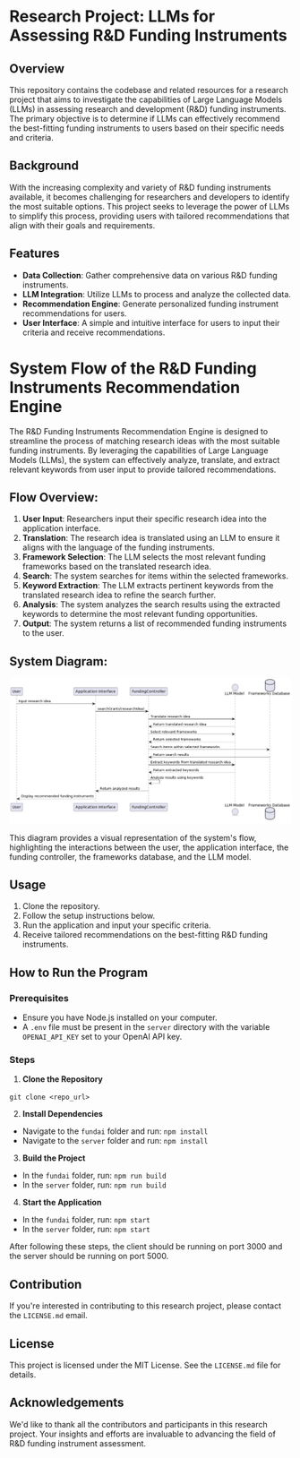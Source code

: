 # Research Project: LLMs for Assessing R&D Funding Instruments

## Overview

This repository contains the codebase and related resources for a research project that aims to investigate the capabilities of Large Language Models (LLMs) in assessing research and development (R&D) funding instruments. The primary objective is to determine if LLMs can effectively recommend the best-fitting funding instruments to users based on their specific needs and criteria.

## Background

With the increasing complexity and variety of R&D funding instruments available, it becomes challenging for researchers and developers to identify the most suitable options. This project seeks to leverage the power of LLMs to simplify this process, providing users with tailored recommendations that align with their goals and requirements.

## Features

- **Data Collection**: Gather comprehensive data on various R&D funding instruments.
- **LLM Integration**: Utilize LLMs to process and analyze the collected data.
- **Recommendation Engine**: Generate personalized funding instrument recommendations for users.
- **User Interface**: A simple and intuitive interface for users to input their criteria and receive recommendations.

# System Flow of the R&D Funding Instruments Recommendation Engine

The R&D Funding Instruments Recommendation Engine is designed to streamline the process of matching research ideas with the most suitable funding instruments. By leveraging the capabilities of Large Language Models (LLMs), the system can effectively analyze, translate, and extract relevant keywords from user input to provide tailored recommendations.

## Flow Overview:

1. **User Input**: Researchers input their specific research idea into the application interface.
2. **Translation**: The research idea is translated using an LLM to ensure it aligns with the language of the funding instruments.
3. **Framework Selection**: The LLM selects the most relevant funding frameworks based on the translated research idea.
4. **Search**: The system searches for items within the selected frameworks.
5. **Keyword Extraction**: The LLM extracts pertinent keywords from the translated research idea to refine the search further.
6. **Analysis**: The system analyzes the search results using the extracted keywords to determine the most relevant funding opportunities.
7. **Output**: The system returns a list of recommended funding instruments to the user.

## System Diagram:

![System Diagram](systemDiagram.png)

This diagram provides a visual representation of the system's flow, highlighting the interactions between the user, the application interface, the funding controller, the frameworks database, and the LLM model.


## Usage

1. Clone the repository.
2. Follow the setup instructions below.
3. Run the application and input your specific criteria.
4. Receive tailored recommendations on the best-fitting R&D funding instruments.

## How to Run the Program

### Prerequisites
- Ensure you have Node.js installed on your computer.
- A `.env` file must be present in the `server` directory with the variable `OPENAI_API_KEY` set to your OpenAI API key.

### Steps

1. **Clone the Repository**

```git clone <repo_url>```


2. **Install Dependencies**
- Navigate to the `fundai` folder and run:
  ```npm install```
- Navigate to the `server` folder and run:
  ```npm install```

3. **Build the Project**
- In the `fundai` folder, run:
  ```npm run build```
- In the `server` folder, run:
  ```npm run build```

4. **Start the Application**
- In the `fundai` folder, run:
  ```npm start```
- In the `server` folder, run:
  ```npm start```

After following these steps, the client should be running on port 3000 and the server should be running on port 5000.


## Contribution

If you're interested in contributing to this research project, please contact the `LICENSE.md` email.

## License

This project is licensed under the MIT License. See the `LICENSE.md` file for details.

## Acknowledgements

We'd like to thank all the contributors and participants in this research project. Your insights and efforts are invaluable to advancing the field of R&D funding instrument assessment.
